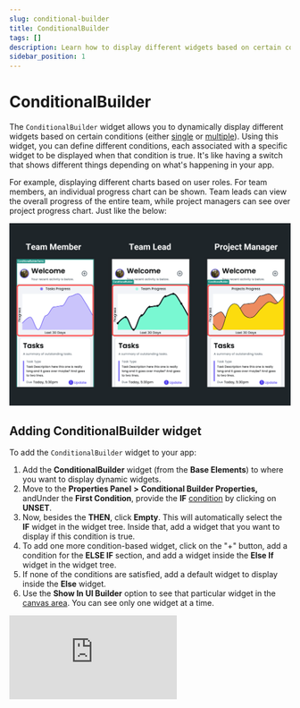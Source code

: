 ```yaml
---
slug: conditional-builder
title: ConditionalBuilder
tags: []
description: Learn how to display different widgets based on certain conditions in your FlutterFlow app.
sidebar_position: 1
---
```


# ConditionalBuilder

The `ConditionalBuilder` widget allows you to dynamically display different widgets based on certain conditions (either [single](/advanced-functionality/conditional-logic#single-condition) or [multiple](/advanced-functionality/conditional-logic#multiple-conditions-and-or)). Using this widget, you can define different conditions, each associated with a specific widget to be displayed when that condition is true. It's like having a switch that shows different things depending on what's happening in your app.

For example, displaying different charts based on user roles. For team members, an individual progress chart can be shown. Team leads can view the overall progress of the entire team, while project managers can see over project progress chart. Just like the below:

![conditional-builder-widget-demo.png](imgs/conditional-builder-widget-demo.png)

## Adding ConditionalBuilder widget

To add the `ConditionalBuilder` widget to your app:

1. Add the **ConditionalBuilder** widget (from the **Base Elements**) to where you want to display dynamic widgets.
5. Move to the **Properties Panel** **>** **Conditional Builder Properties,** andUnder the **First Condition**, provide the **IF** [condition](/advanced-functionality/conditional-logic) by clicking on **UNSET**.
8. Now, besides the **THEN**, click **Empty**. This will automatically select the **IF** widget in the widget tree. Inside that, add a widget that you want to display if this condition is true.
11. To add one more condition-based widget, click on the "+" button, add a condition for the **ELSE IF** section, and add a widget inside the **Else If** widget in the widget tree.
14. If none of the conditions are satisfied, add a default widget to display inside the **Else** widget.
17. Use the **Show In UI Builder** option to see that particular widget in the [canvas area](/getting-started/ui-builder/canvas-area). You can see only one widget at a time.

<div class="video-container"><iframe src="https://www.loom.
com/embed/fe8edb48bdf744abab13f3ba7f925c5c?sid=85533669-195d-4f5e-aeae-029ceee40cb5" frameborder="0" allow="accelerometer; autoplay; clipboard-write; encrypted-media; gyroscope; picture-in-picture; web-share" referrerpolicy="strict-origin-when-cross-origin" allowfullscreen></iframe></div>


